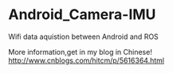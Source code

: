 # Android_Camera-IMU
Wifi data aquistion between Android and ROS


More information,get in my blog in Chinese!
http://www.cnblogs.com/hitcm/p/5616364.html
